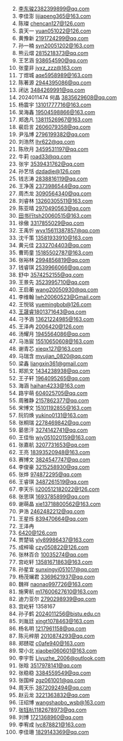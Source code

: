 2. 李东骏2382399899@qq.com
3. 李佳澎 lijiapeng365@163.com
4. 陈璨 chencan127@126.com
5. 袁天一 yuan051022@126.com
6. 黄豫新 2191724299@qq.com
7. 孙一楠 syn20051202@163.com
8. 熊云熠 2815218373@qq.com
9. 王艺涵  938654590@qq.com
10. 张童非 jyxz_zzz@163.com
11. 丁煜城  aqe5958989@163.com
12. 陈著源  2944395086@qq.com
13. 闭达 3484269991@qq.com
14. 2024011474 何晶 3835629608@qq.com
15. 杨震宇 13101777716@163.com
16. 吴海鑫 19504598866@163.com
17. 郑逸凡 13811526967@163.com
18. 裴启言 2606079358@qq.com
19. 尹泓博 2796199382@qq.com
20. 刘浩然 lhr622@qq.com
21. 陈欣月 3459531197@qq.com
22. 牛莉 road33@qq.com
23. 张宇 3539431762@qq.com
24. 孙艺恬 dzdadie@126.com
25. 钱志涛 2838816119@qq.com
26. 王净莲 2373986544@qq.com
27. 周杰龙 3090564340@qq.com
28. 刘睿林 13260305511@163.com
29. 陈亚晴 2970490563@qq.com
30. 田书行tsh20060515@163.com
31. 徐傲 3317855029@qq.com
32. 王禹忻 wyx15611387857@qq.com
33. 沈千策 13581933910@163.com
34. 黄元佳 2332704403@qq.com
35. 曹筠童  15185502787@163.com
36. 张裕林 2994856819@qq.com
37. 钱睿琪 2539966066@qq.com
38. 舒中 3574252155@qq.com
39. 王景先 3523995710@qq.com
40. 王启蘅 wang20050930@qq.com
41. 李维翰 lwh20060523@Gmail.com
42. 王悦铭 yuemingbob@126.com
43. 王晟睿1801371643@qq.com
44. 刁予涵 13621224985@163.com
45. 王泽冉 
2006420@126.com
46. 汤耀月 1945564086@qq.com
47. 马浩宸 15510650608@163.com
48. 谢青芯 xieqx127@163.com
49. 马瑞含 myujian_0820@qq.com
50. 梁鑫 liangxin361@gmail.com
51. 郑凯文 1434238938@qq.com
52. 王子轩  1964095265@qq.com
53. 海涵  haihan4233@163.com
54. 路宇萌 604025705@qq.com
55. 周雅静 2157862377@qq.com
56. 宋博文  15101192855@163.com
57. 阮钧焕 yukino0131@163.com
58. 张桐瑞 2278469842@qq.com
59. 晏思汗 3274142741@qq.com
60. 王佳怡 wjy051020159@163.com
61. 张嘉航 3207731653@qq.com
62. 王亮 18393520948@163.com
63. 赛博文 3824547747@qq.com
64. 李俊豪 3215258930@qq.com
65. 张烨 974872295@qq.com
66. 王睿琪 3487261519@qq.com
67. 李天乐  li200512182022@126.com
68. 张思琪 1693785899@qq.com
69. 谢萌晶 xie13718800562@163.com
70. 尹浩  2462482212@qq.com
71. 王星烁  839470664@qq.com
72. 王泽冉
73. 6420@126.com
74. 贾楚铭 yly89986437@163.com
75. 成梓瑜 czy050822@126.com
76. 张林百合 10035274@qq.com
77. 宫屹轩 13581671863@163.com
78. 孙星宜  sunxingyi051017@qq.com
79. 杨茂斓君  3369621937@qq.com
80. 魏祥  naonao997726@163.com
81. 施霁航 m17600627610@163.com
82. 迪力亚尔 2790298939@qq.com
83. 宫屹轩 1358167
84. 孙子鹤 2024011256@bistu.edu.cn
85. 刘胤廷 xingt1078463@163.com
86. 杨名明 1217961158@qq.com
87. 陈元梓朋 2010874293@qq.com
88. 郑赜琨 c0afe940@163.com
89. 常小北 xiaobei060601@163.com
90. 李宇哲 Liyuzhe_2006@outlook.com
91. 张晗  3517978141@qq.com
92. 张稳稳 3384559549@qq.com
93. 张国梓 zgz061001@qq.com
94. 周天乐 3872092494@qq.com
95. 赵云龙 3221363832@qq.com
96. 汪绍博 wangshaobo_wsb@163.com
97. 张钰杭1182678973@qq.com
98. 刘博 1721368960@qq.com
99. 李宥成 lyc878821@163.com
100. 李佳珊 1829143369@qq.com
